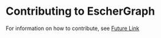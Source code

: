 # Contributing to EscherGraph

For information on how to contribute, see [Future Link](link-to-docs)